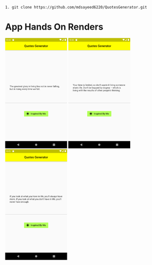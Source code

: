```
1. git clone https://github.com/mdsayeed6220/QuotesGenerator.git
```

# App Hands On Renders

<img src="./Renders1.png" alt="Kitten"
	title="A cute kitten" width="200"  />
<img src="./Renders2.png" alt="Kitten"
	title="A cute kitten" width="200"  />
<img src="./Renders3.png" alt="Kitten"
	title="A cute kitten" width="200"  />
